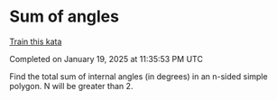 # Sum of angles

[Train this kata](https://www.codewars.com/kata/5a03b3f6a1c9040084001765)

Completed on January 19, 2025 at 11:35:53 PM UTC

Find the total sum of internal angles (in degrees) in an n-sided simple polygon. N will be greater than 2.